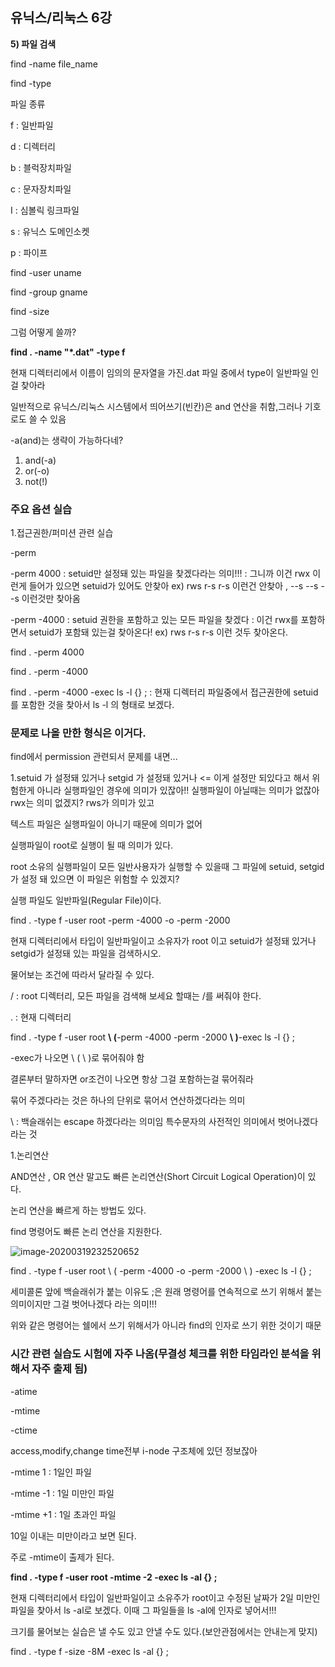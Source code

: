 ## 유닉스/리눅스 6강



**5) 파일 검색**



find -name file_name

find -type

파일 종류

f : 일반파일

d : 디렉터리

b : 블럭장치파일

c : 문자장치파일

I : 심볼릭 링크파일

s : 유닉스 도메인소켓

p : 파이프



find -user uname

find -group gname

find -size



그럼 어떻게 쓸까?

**find . -name "*.dat" -type f**

현재 디렉터리에서 이름이 임의의 문자열을 가진.dat 파일 중에서 type이 일반파일 인걸 찾아라



일반적으로 유닉스/리눅스 시스템에서 띄어쓰기(빈칸)은 and 연산을 취함,그러나 기호로도 쓸 수 있음

-a(and)는 생략이 가능하다네?

1. and(-a)
2. or(-o)
3. not(!)



### 주요 옵션 실습

1.접근권한/퍼미션 관련 실습



-perm

-perm 4000 : setuid만 설정돼 있는 파일을 찾겠다라는 의미!!! : 그니까 이건 rwx 이런게 들어가 있으면 setuid가 있어도 안찾아 ex) rws r-s r-s 이런건 안찾아 , --s --s --s 이런것만 찾아옴

-perm -4000 : setuid 권한을 포함하고 있는 모든 파일을 찾겠다 : 이건 rwx를 포함하면서 setuid가 포함돼 있는걸 찾아온다! ex) rws r-s r-s 이런 것두 찾아온다.



find . -perm 4000

find . -perm -4000



find  . -perm -4000 -exec ls -l {} \;        : 현재 디렉터리 파일중에서 접근권한에 setuid를 포함한 것을 찾아서 ls -l 의 형태로 보겠다.



### 문제로 나올 만한 형식은 이거다.

find에서 permission 관련되서 문제를 내면...

1.setuid 가 설정돼 있거나 setgid 가 설정돼 있거나  <= 이게 설정만 되있다고 해서 위험한게 아니라 실행파일인 경우에 의미가 있잖아!! 실행파일이 아닐때는 의미가 없잖아 rwx는 의미 없겠지? rws가 의미가 있고

텍스트 파일은 실행파일이 아니기 때문에 의미가 없어

실행파일이 root로 실행이 될 때 의미가 있다.

root 소유의 실행파일이 모든 일반사용자가 실행할 수 있을때 그 파일에 setuid, setgid가 설정 돼 있으면 이 파일은 위험할 수 있겠지?



실행 파일도 일반파일(Regular File)이다.



find . -type f -user root -perm -4000 -o -perm -2000

현재 디렉터리에서 타입이 일반파일이고 소유자가 root 이고 setuid가 설정돼 있거나 setgid가 설정돼 있는 파일을 검색하시오. 

물어보는 조건에 따라서 달라질 수 있다.

/ : root 디렉터리, 모든 파일을 검색해 보세요 할때는 /를 써줘야 한다.

. : 현재 디렉터리



find . -type f -user root **\ (**-perm -4000 -perm -2000 **\ )**-exec ls -l {} \;

-exec가 나오면 \ ( \ )로 묶어줘야 함

결론부터 말하자면 or조건이 나오면 항상 그걸 포함하는걸 묶어줘라

묶어 주겠다라는 것은 하나의 단위로 묶어서 연산하겠다라는 의미

\ : 백슬래쉬는 escape 하겠다라는 의미임 특수문자의 사전적인 의미에서 벗어나겠다라는 것



1.논리연산

AND연산 , OR 연산 말고도 빠른 논리연산(Short Circuit Logical Operation)이 있다.

논리 연산을 빠르게 하는 방법도 있다.



find 명령어도 빠른 논리 연산을 지원한다.

![image-20200319232520652](C:\Users\KAUstar\AppData\Roaming\Typora\typora-user-images\image-20200319232520652.png)



find . -type f -user root \ ( -perm -4000 -o -perm -2000 \ ) -exec ls -l {} \;

세미콜론 앞에 백슬래쉬가 붙는 이유도 ;은 원래 명령어를 연속적으로 쓰기 위해서 붙는 의미이지만 그걸 벗어나겠다 라는 의미!!!

위와 같은 명령어는 쉘에서 쓰기 위해서가 아니라 find의 인자로 쓰기 위한 것이기 때문





### 시간 관련 실습도 시험에 자주 나옴(무결성 체크를 위한 타임라인 분석을 위해서 자주 출제 됨)



-atime

-mtime

-ctime

access,modify,change time전부 i-node 구조체에 있던 정보잖아



-mtime 1 : 1일인 파일

-mtime -1 : 1일 미만인 파일

-mtime +1 : 1일 초과인 파일



10일 이내는 미만이라고 보면 된다.

주로 -mtime이 출제가 된다.



**find . -type f -user root -mtime -2 -exec ls -al {} \;**

현재 디렉터리에서 타입이 일반파일이고 소유주가 root이고 수정된 날짜가 2일 미만인 파일을 찾아서 ls -al로 보겠다. 이때 그 파일들을 ls -al에 인자로 넣어서!!!



크기를 물어보는 실습은 낼 수도 있고 안낼 수도 있다.(보안관점에서는 안내는게 맞지)



find . -type f -size -8M -exec ls -al {} \;